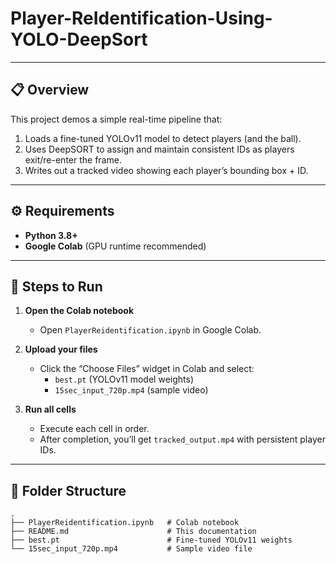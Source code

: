 # Player-ReIdentification-Using-YOLO-DeepSort

---

## 📋 Overview

This project demos a simple real-time pipeline that:

1. Loads a fine-tuned YOLOv11 model to detect players (and the ball).  
2. Uses DeepSORT to assign and maintain consistent IDs as players exit/re-enter the frame.  
3. Writes out a tracked video showing each player’s bounding box + ID.

---

## ⚙️ Requirements

- **Python 3.8+**  
- **Google Colab** (GPU runtime recommended)

---

## 🚀 Steps to Run

1. **Open the Colab notebook**  
   - Open `PlayerReidentification.ipynb` in Google Colab.

2. **Upload your files**  
   - Click the “Choose Files” widget in Colab and select:
     - `best.pt` (YOLOv11 model weights)  
     - `15sec_input_720p.mp4` (sample video)

3. **Run all cells**  
   - Execute each cell in order.  
   - After completion, you’ll get `tracked_output.mp4` with persistent player IDs.

---

## 📂 Folder Structure

```plaintext
.
├── PlayerReidentification.ipynb   # Colab notebook
├── README.md                      # This documentation
├── best.pt                        # Fine-tuned YOLOv11 weights
└── 15sec_input_720p.mp4           # Sample video file
